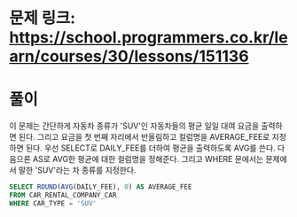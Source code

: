 # 문제 링크: https://school.programmers.co.kr/learn/courses/30/lessons/151136
# 풀이
이 문제는 간단하게 자동차 종류가 'SUV'인 자동차들의 평균 일일 대여 요금을 출력하면 된다. 그리고 요금을 첫 번째 자리에서 반올림하고 컬럼명을 AVERAGE_FEE로 지정하면 된다. 우선 SELECT로 DAILY_FEE를 더하여 평균을 출력하도록 AVG를 쓴다. 다음으론 AS로 AVG한 평균에 대한 컬럼명을 정해준다. 그리고 WHERE 문에서는 문제에서 말한 'SUV'라는 차 종류를 지정한다.

```sql
SELECT ROUND(AVG(DAILY_FEE), 0) AS AVERAGE_FEE
FROM CAR_RENTAL_COMPANY_CAR
WHERE CAR_TYPE = 'SUV'
```